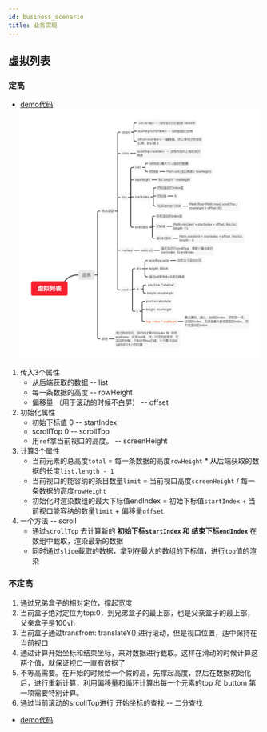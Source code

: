 ```yaml
---
id: business_scenario
title: 业务实现
---
```


## 虚拟列表

### 定高
- [demo代码](https://codesandbox.io/s/vlist-fixedheight-10d06)
![image](../static/resource/虚拟列表.png)
1. 传入3个属性
   - 从后端获取的数据 -- list
   - 每一条数据的高度 -- rowHeight
   - 偏移量 （用于滚动的时候不白屏）  -- offset
2. 初始化属性 
   - 初始下标值 0  -- startIndex
   - scrollTop 0  -- scrollTop
   - 用`ref`拿当前视口的高度。 -- screenHeight
3. 计算3个属性
   - 当前元素的总高度`total` = 每一条数据的高度`rowHeight` * 从后端获取的数据的长度`list.length - 1`
   - 当前视口的能容纳的条目数量`limit` = 当前视口高度`screenHeight` / 每一条数据的高度`rowHeight`
   - 初始化时渲染数组的最大下标值endIndex = 初始下标值`startIndex` + 当前视口能容纳的数量`limit` + 偏移量`offset`
4. 一个方法 -- scroll
    - 通过`scrollTop` 去计算新的 **初始下标`startIndex` 和 结束下标`endIndex`** 在数组中截取，渲染最新的数据
    - 同时通过`slice`截取的数据，拿到在最大的数组的下标值，进行`top`值的渲染
### 不定高
1. 通过兄弟盒子的相对定位，撑起宽度
2. 当前盒子绝对定位为top:0，到兄弟盒子的最上部，也是父亲盒子的最上部，父亲盒子是100vh
3. 当前盒子通过transfrom: translateY(),进行滚动，但是视口位置，适中保持在当前视口
4. 通过计算开始坐标和结束坐标，来对数据进行截取。这样在滑动的时候计算这两个值，就保证视口一直有数据了
5. 不等高需要。在开始的时候给一个假的高，先撑起高度，然后在数据初始化后，进行重新计算，利用偏移量和循环计算出每一个元素的top 和 buttom  第一项需要特别计算。
6. 通过当前滚动的srcollTop进行 开始坐标的查找 -- 二分查找

- [demo代码](https://codesandbox.io/s/vlist-noheight-q6o5v?file=/src/App.js)
<!-- TODO 导图和md待整理 -->